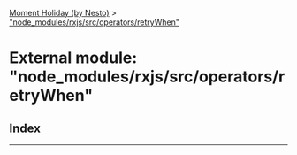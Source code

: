 [Moment Holiday (by Nesto)](../README.md) > ["node_modules/rxjs/src/operators/retryWhen"](../modules/_node_modules_rxjs_src_operators_retrywhen_.md)

# External module: "node_modules/rxjs/src/operators/retryWhen"

## Index

---

